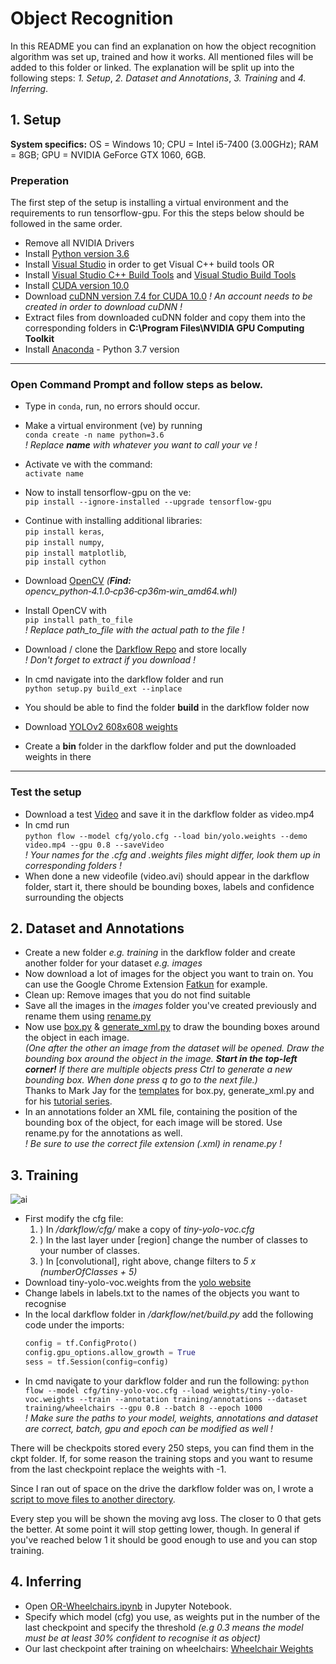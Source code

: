 # Object Recognition
In this README you can find an explanation on how the object recognition algorithm was set up, trained and how it works.
All mentioned files will be added to this folder or linked.
The explanation will be split up into the following steps:
*1. Setup*, *2. Dataset and Annotations*, *3. Training* and *4. Inferring*.

## 1. Setup
**System specifics:** OS = Windows 10; CPU = Intel i5-7400 (3.00GHz); RAM = 8GB; GPU = NVIDIA GeForce GTX 1060, 6GB.
  
### **Preperation**
The first step of the setup is installing a virtual environment and the requirements to run tensorflow-gpu. For this the steps below should be followed in the same order.
- Remove all NVIDIA Drivers
- Install [Python version 3.6](https://www.python.org/ftp/python/3.6.0/python-3.6.0-amd64-webinstall.exe)
- Install [Visual Studio](https://visualstudio.microsoft.com/de/vs/?rr=https%3A%2F%2Fwww.google.com%2F) in order to get Visual C++ build tools OR
- Install [Visual Studio C++ Build Tools](https://download.microsoft.com/download/5/f/7/5f7acaeb-8363-451f-9425-68a90f98b238/visualcppbuildtools_full.exe) 
 and [Visual Studio Build Tools](https://download.microsoft.com/download/E/E/D/EEDF18A8-4AED-4CE0-BEBE-70A83094FC5A/BuildTools_Full.exe)
- Install [CUDA version 10.0](https://developer.nvidia.com/cuda-10.0-download-archive)
- Download [cuDNN version 7.4 for CUDA 10.0](https://developer.nvidia.com/rdp/cudnn-archive) *! An account needs to be created in order to download cuDNN !*
- Extract files from downloaded cuDNN folder and copy them into the corresponding folders in **C:\Program Files\NVIDIA GPU Computing Toolkit**
- Install [Anaconda](https://www.anaconda.com/distribution/) - Python 3.7 version

---
### **Open Command Prompt and follow steps as below.**
- Type in `conda`, run, no errors should occur.
- Make a virtual environment (ve) by running <br>`conda create -n name python=3.6`  
*! Replace ***name*** with whatever you want to call your ve !*
- Activate ve with the command: <br>`activate name`
- Now to install tensorflow-gpu on the ve: <br>`pip install --ignore-installed --upgrade tensorflow-gpu`
- Continue with installing additional libraries: <br>
`pip install keras`, <br>
`pip install numpy`, <br>
`pip install matplotlib`, <br> 
`pip install cython`<br>
  
- Download [OpenCV](https://www.lfd.uci.edu/~gohlke/pythonlibs/) *(**Find:** opencv_python‑4.1.0‑cp36‑cp36m‑win_amd64.whl)*
- Install OpenCV with <br>`pip install path_to_file`<br> *! Replace path_to_file with the actual path to the file !* 
- Download / clone the [Darkflow Repo](https://github.com/thtrieu/darkflow) and store locally <br> *! Don't forget to extract if you download !*
- In cmd navigate into the darkflow folder and run <br>`python setup.py build_ext --inplace`
- You should be able to find the folder **build** in the darkflow folder now
- Download [YOLOv2 608x608 weights](https://pjreddie.com/darknet/yolov2/) 
- Create a **bin** folder in the darkflow folder and put the downloaded weights in there

---

### **Test the setup**
- Download a test [Video](https://www.videvo.net/video/people-cycling-over-westminster-bridge/5604/) and save it in the darkflow folder as video.mp4
- In cmd run <br> `python flow --model cfg/yolo.cfg --load bin/yolo.weights --demo video.mp4 --gpu 0.8 --saveVideo` <br> *! Your names for the .cfg and .weights files might differ, look them up in corresponding folders !*
- When done a new videofile (video.avi) should appear in the darkflow folder, start it, there should be bounding boxes, labels and confidence surrounding the objects

## 2. Dataset and Annotations
- Create a new folder *e.g. training* in the darkflow folder and create another folder for your dataset *e.g. images*
- Now download a lot of images for the object you want to train on. You can use the Google Chrome Extension [Fatkun](https://chrome.google.com/webstore/detail/fatkun-batch-download-ima/nnjjahlikiabnchcpehcpkdeckfgnohf?hl=en) for example.
- Clean up: Remove images that you do not find suitable
- Save all the images in the *images* folder you've created previously and rename them using [rename.py](https://github.com/PepeLoperenaa/ProjectInnovate/edit/master/ObjectRecognition/rename.py)
- Now use [box.py](https://github.com/PepeLoperenaa/ProjectInnovate/edit/master/ObjectRecognition/box.py) & [generate_xml.py](https://github.com/PepeLoperenaa/ProjectInnovate/edit/master/ObjectRecognition/generate_xml.py) to draw the bounding boxes around the object in each image. <br> *(One after the other an image from the dataset will be opened. Draw the bounding box around the object in the image. **Start in the top-left corner!** If there are multiple objects press Ctrl to generate a new bounding box. When done press q to go to the next file.)* <br> Thanks to Mark Jay for the [templates](https://github.com/markjay4k/YOLO-series) for box.py, generate_xml.py and for his [tutorial series](https://www.youtube.com/watch?v=PyjBd7IDYZs&list=PLX-LrBk6h3wSGvuTnxB2Kj358XfctL4BM). 
- In an annotations folder an XML file, containing the position of the bounding box of the object, for each image will be stored. Use rename.py for the annotations as well. <br> *! Be sure to use the correct file extension (.xml) in rename.py !*

## 3. Training

![ai](https://pixel.nymag.com/imgs/daily/vulture/2019/02/19/19-how-to-train-dragon.w300.h100.jpg)

- First modify the cfg file: <br>
    1. ) In */darkflow/cfg/* make a copy of *tiny-yolo-voc.cfg* <br>
    2. ) In the last layer under [region] change the number of classes to your number of classes. <br>
    3. ) In [convolutional], right above, change filters to *5 x (numberOfClasses + 5)*
- Download tiny-yolo-voc.weights from the [yolo website](https://pjreddie.com/darknet/yolov2/)
- Change labels in labels.txt to the names of the objects you want to recognise
- In the local darkflow folder in */darkflow/net/build.py* add the following code under the imports: <br>
  ```python
  config = tf.ConfigProto()
  config.gpu_options.allow_growth = True
  sess = tf.Session(config=config)
  ```
- In cmd navigate to your darkflow folder and run the following: `python flow --model cfg/tiny-yolo-voc.cfg --load weights/tiny-yolo-voc.weights --train --annotation training/annotations --dataset training/wheelchairs --gpu 0.8 --batch 8 --epoch 1000` <br>
*! Make sure the paths to your model, weights, annotations and dataset are correct, batch, gpu and epoch can be modified as well !* <br>

There will be checkpoits stored every 250 steps, you can find them in the ckpt folder. If, for some reason the training stops and you want to resume from the last checkpoint replace the weights with -1.

Since I ran out of space on the drive the darkflow folder was on, I wrote a [script to move files to another directory](https://github.com/PepeLoperenaa/ProjectInnovate/blob/master/ObjectRecognition/move.py).

Every step you will be shown the moving avg loss. The closer to 0 that gets the better. At some point it will stop getting lower, though. In general if you've reached below 1 it should be good enough to use and you can stop training.
  
## 4. Inferring
- Open [OR-Wheelchairs.ipynb](https://github.com/PepeLoperenaa/ProjectInnovate/blob/master/ObjectRecognition/OR-Wheelchairs.ipynb) in Jupyter Notebook.
- Specify which model (cfg) you use, as weights put in the number of the last checkpoint and specify the threshold *(e.g 0.3 means the model must be at least 30% confident to recognise it as object)*
- Our last checkpoint after training on wheelchairs: [Wheelchair Weights](https://drive.google.com/open?id=1ZjmDXtqJCVp05jWAcdNLtqIX3Hbeyrfw)

